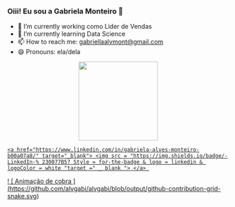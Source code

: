 
### Oiii! Eu sou a Gabriela Monteiro 👋


- 🔭 I’m currently working como Lider de Vendas
- 🌱 I’m currently learning Data Science
- 📫 How to reach me: gabriellaalvmont@gmail.com
- 😄 Pronouns: ela/dela

<div align = "center">
  	<a href="https://github.com/alvgabi">
  	<img height = "180em" src = "https://github-readme-stats.vercel.app/api?username=alvgabi&show_icons=true&theme=dark&include_all_commits=true&count_private=true" />
 
</div>


<div> 
  	
  	<a href="https://www.linkedin.com/in/gabriela-alves-monteiro-b00a07a8/" target="_blank"> <img src = "https://img.shields.io/badge/-LinkedIn-% 230077B5? Style = for-the-badge & logo = linkedin & logoColor = white "target =" _ blank "> </a> 

  ! [ Animação de cobra ] (https://github.com/alvgabi/alvgabi/blob/output/github-contribution-grid-snake.svg)

</div>




<link rel = "stylesheet" href = "https://cdn.jsdelivr.net/gh/devicons/devicon@v2.14.0/devicon.min.css">
